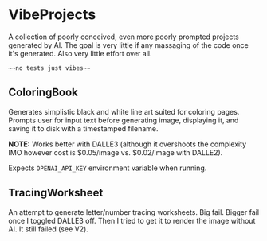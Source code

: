 # VibeProjects

A collection of poorly conceived, even more poorly prompted projects generated by AI. 
The goal is very little if any massaging of the code once it's generated. Also very little effort over all.

`~~no tests just vibes~~`

## ColoringBook

Generates simplistic black and white line art suited for coloring pages. Prompts user for input text before generating 
image, displaying it, and saving it to disk with a timestamped filename.

**NOTE:** Works better with DALLE3 (although it overshoots the complexity IMO however cost is $0.05/image vs. $0.02/image with DALLE2).

Expects `OPENAI_API_KEY` environment variable when running.

## TracingWorksheet

An attempt to generate letter/number tracing worksheets. Big fail. Bigger fail once I toggled DALLE3 off. Then I tried
to get it to render the image without AI. It still failed (see V2).
